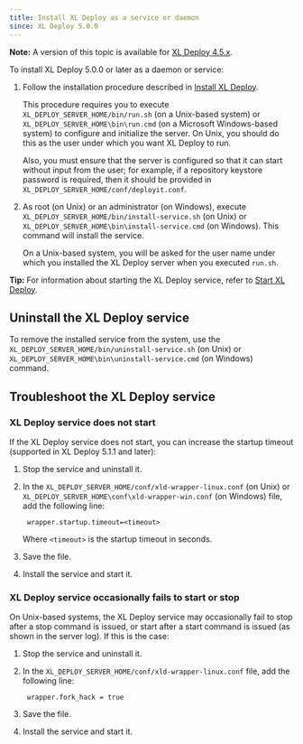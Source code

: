 ```yaml
---
title: Install XL Deploy as a service or daemon
since: XL Deploy 5.0.0
---
```


**Note:** A version of this topic is available for [XL Deploy 4.5.x](/xl-deploy/4.5.x/install-xl-deploy-as-a-service-4.5.html).

To install XL Deploy 5.0.0 or later as a daemon or service:

1. Follow the installation procedure described in [Install XL Deploy](/xl-deploy/how-to/install-xl-deploy.html).

    This procedure requires you to execute `XL_DEPLOY_SERVER_HOME/bin/run.sh` (on a Unix-based system) or `XL_DEPLOY_SERVER_HOME\bin\run.cmd` (on a Microsoft Windows-based system) to configure and initialize the server. On Unix, you should do this as the user under which you want XL Deploy to run.

    Also, you must ensure that the server is configured so that it can start without input from the user; for example, if a repository keystore password is required, then it should be provided in `XL_DEPLOY_SERVER_HOME/conf/deployit.conf`.

1. As root (on Unix) or an administrator (on Windows), execute `XL_DEPLOY_SERVER_HOME/bin/install-service.sh` (on Unix) or `XL_DEPLOY_SERVER_HOME\bin\install-service.cmd` (on Windows). This command will install the service.

    On a Unix-based system, you will be asked for the user name under which you installed the XL Deploy server when you executed `run.sh`.

**Tip:** For information about starting the XL Deploy service, refer to [Start XL Deploy](/xl-deploy/how-to/start-xl-deploy.html).

## Uninstall the XL Deploy service

To remove the installed service from the system, use the `XL_DEPLOY_SERVER_HOME/bin/uninstall-service.sh` (on Unix) or `XL_DEPLOY_SERVER_HOME\bin\uninstall-service.cmd` (on Windows) command.

## Troubleshoot the XL Deploy service

### XL Deploy service does not start

If the XL Deploy service does not start, you can increase the startup timeout (supported in XL Deploy 5.1.1 and later):

1. Stop the service and uninstall it.
1. In the `XL_DEPLOY_SERVER_HOME/conf/xld-wrapper-linux.conf` (on Unix) or `XL_DEPLOY_SERVER_HOME\conf\xld-wrapper-win.conf` (on Windows) file, add the following line:

        wrapper.startup.timeout=<timeout>

    Where `<timeout>` is the startup timeout in seconds.

1. Save the file.
1. Install the service and start it.

### XL Deploy service occasionally fails to start or stop

On Unix-based systems, the XL Deploy service may occasionally fail to stop after a stop command is issued, or start after a start command is issued (as shown in the server log). If this is the case:

1. Stop the service and uninstall it.
1. In the `XL_DEPLOY_SERVER_HOME/conf/xld-wrapper-linux.conf` file, add the following line:

        wrapper.fork_hack = true

1. Save the file.
1. Install the service and start it.
